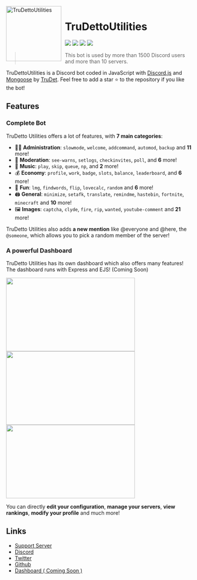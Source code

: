 <img width="150" height="150" align="left" style="float: left; margin: 0 10px 0 0;" alt="TruDettoUtilities" src="https://i.imgur.com/Vd8wsjl.png">  

# TruDettoUtilities

[![](https://img.shields.io/discord/877631293192536144?logo=discord&colorB=00BFFF&label=TruDetto%20Utilities%20Support)](https://discord.gg/Xxxq68DngY)
[![](https://img.shields.io/discord/820644952659722301?logo=discord&colorB=00BFFF&label=TruDetto)](https://discord.gg/2wybmHBrED)
[![](https://img.shields.io/badge/discord.js-v13.0.0--dev-blue.svg?logo=npm)](https://github.com/discordjs)
[![](https://img.shields.io/badge/paypal-donate-orange.svg)](https://www.paypal.com/paypalme/trudetto)

> This bot is used by more than 1500 Discord users and more than 10 servers.

TruDettoUtilities is a Discord bot coded in JavaScript with [Discord.js](https://discord.js.org) and [Mongoose](https://mongoosejs.com/docs/api.html) by [TruDet](https://github.com/trudett).
Feel free to add a star ⭐ to the repository if you like the bot!

## Features

### Complete Bot

TruDetto Utilities offers a lot of features, with **7 main categories**:

*   👩‍💼 **Administration**: `slowmode`, `welcome`, `addcommand`, `automod`, `backup` and **11** more!
*   🚓 **Moderation**: `see-warns`, `setlogs`, `checkinvites`, `poll`, and **6** more!
*   🎵 **Music**: `play`, `skip`, `queue`, `np`, and **2** more!
*   💰 **Economy**: `profile`, `work`, `badge`, `slots`, `balance`, `leaderboard`, and **6** more!
*   👻 **Fun**: `lmg`, `findwords`, `flip`, `lovecalc`, `random` and **6** more!
*   🖨️ **General**: `minimize`, `setafk`, `translate`, `remindme`, `hastebin`, `fortnite`, `minecraft` and **10** more!
*   🖼️ **Images**: `captcha`, `clyde`, `fire`, `rip`, `wanted`, `youtube-comment` and **21** more!

TruDetto Utilities also adds **a new mention** like @everyone and @here, the `@someone`, which allows you to pick a random member of the server!

### A powerful Dashboard

TruDetto Utilities has its own dashboard which also offers many features! The dashboard runs with Express and EJS! (Coming Soon)

<img align="left" style="float: centrer; margin: 0 10px 0 0;" src="" height="200" width="350"/>
<img align="center" style="float: left; margin: 0 10px 0 0;" src="" height="200" width="350"/>
<img align="center" style="float: centrer; margin: 0 10px 0 0;" src="" height="200" width="350"/>

You can directly **edit your configuration**, **manage your servers**, **view rankings**, **modify your profile** and much more!

## Links

*   [Support Server](https://discord.gg/Xxxq68DngY)
*   [Discord](https://discord.gg/2wybmHBrED)
*   [Twitter](https://twitter.com/tru_det)
*   [Github](https://github.com/TruDett/TruDettoUtilities/)
*   [Dashboard ( Coming Soon )]()
